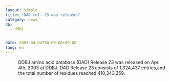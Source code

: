 ```yaml
---
layout: simple
title: 'DAD rel. 23 was released'
category: news
db:
  - ddbj


date: 2003-04-04T00:00:00+09:00
lang: en
---
```


<dd>DDBJ amino acid database (DAD) Release 23 was released on Apr. 4th, 2003 at DDBJ. DAD Release 23 consists of 1,324,437 entries,and the total number of residues reached 410,343,359.</dd>
